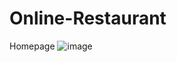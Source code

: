 # Online-Restaurant
Homepage
![image](https://user-images.githubusercontent.com/74316266/216832400-19e55dab-f130-4a84-8e1b-fd54ee71d5d4.png)
